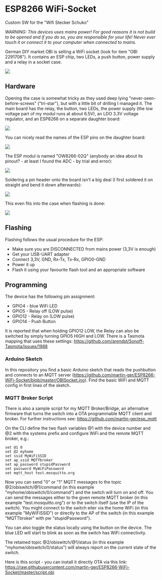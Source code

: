 # ESP8266 WiFi-Socket
Custom SW for the "Wifi Stecker Schuko"

*WARNING: This devices uses mains power! For good reasons it is not build to be opened and if you do so, you are responsible for your life! Never ever touch it or connect it to your computer when connected to mains.*

German DIY market OBI is selling a WiFi socket (look for item "OBI 2291706"). It contains an ESP chip, two LEDs, a push button, power supply 
and a relay in a socket case. 

<img src="https://raw.githubusercontent.com/martin-ger/WiFi-Socket/master/IMG_20180221_160706_s.jpg">

## Hardware
Opening the case is somewhat tricky as they used deep lying "never-seen-before-screws" ("tri-star"), but with a little bit of drilling I managed it. The main board has the relay, the button, two LEDs, the power supply (the low voltage part of my modul runs at about 6.5V), an LDO 3.3V voltage regulator, and an ESP8266 on a separate daughter board:

<img src="https://raw.githubusercontent.com/martin-ger/WiFi-Socket/master/IMG_20180221_130652_s.jpg">

You can nicely read the names of the ESP pins on the daughter board:

<img src="https://raw.githubusercontent.com/martin-ger/WiFi-Socket/master/IMG_20180221_131028_s.jpg">

The ESP modul is named "OW8266-02Q" (anybody an idea about its pinout? - at least I found the ADC - by trial and error):

<img src="https://raw.githubusercontent.com/martin-ger/ESP8266-WiFi-Socket/master/IMG_20180329_082642_s.jpg">

Soldering a pin header onto the board isn't a big deal (I first soldered it on straight and bend it down afterwards):

<img src="https://raw.githubusercontent.com/martin-ger/WiFi-Socket/master/IMG_20180221_150011_s.jpg">

This even fits into the case when flashing is done:

<img src="https://raw.githubusercontent.com/martin-ger/WiFi-Socket/master/IMG_20180221_152842_s.jpg">

## Flashing
Flashing follows the usual procedure for the ESP:
- Make sure you are DISCONNECTED from mains power (3,3V is enough)
- Get your USB-UART adapter
- Connect 3,3V, GND, Rx-Tx, Tx-Rx, GPIO0-GND
- Power it up
- Flash it using your favourite flash tool and an appropriate software

## Programming
The device has the following pin assignment:
- GPIO4 - blue WiFi LED
- GPIO5  - Relay off (LOW pulse)
- GPIO12 - Relay on (LOW pulse)
- GPIO14 - Push Button

It is reported that when holding GPIO12 LOW, the Relay can also be switched by simply turning GPIO5 HIGH and LOW. There is a Tasmota mapping that uses these settings: https://github.com/arendst/Sonoff-Tasmota/issues/1988

### Arduino Sketch
In this repository you find a basic Arduino sketch that reads the pushbutton and connects to an MQTT server (https://github.com/martin-ger/ESP8266-WiFi-Socket/blob/master/OBISocket.ino). Find the basic WiFi and MQTT config in first lines of the sketch.

### MQTT Broker Script
There is also a sample script for my MQTT Broker/Bridge, an alternative firmware that turns the switch into a OTA programmable MQTT client and broker. For further instructions see: https://github.com/martin-ger/esp_mqtt

On the CLI define the two flash variables @1 with the device number and @2 with the systems prefix and configure WiFi and the remote MQTT broker, e.g.:
```
set @1 0
set @2 myhome
set ssid MyWiFiSSID
set ap_ssid MQTTbroker
set ap_password stupidPassword
set password MyWiFiPassword
set mqtt_host test.mosquitto.org
```
Now you can send "0" or "1" MQTT messages to the topic @2/obiswitch/@1/command (in this example "myhome/obiswitch/0/command") and the switch will turn on and off. You can send the messages either to the given remote MQTT broker (in this example "test.mosquitto.org") or to the switch itself (use the IP of the switch). You might connect to the switch eiter via the home WiFi (in this example "MyWiFiSSID") or directly to the AP of the switch (in this example "MQTTbroker" with pw "stupidPassword").

You can also toggle the status locally using the button on the device. The blue LED will start to blink as soon as the switch has WiFi connectivity.

The retained topic @2/obiswitch/@1/status (in this example "myhome/obiswitch/0/status") will always report on the current state of the switch.

Here is this script - you can install it directly OTA via this link: https://raw.githubusercontent.com/martin-ger/ESP8266-WiFi-Socket/master/script.obi
